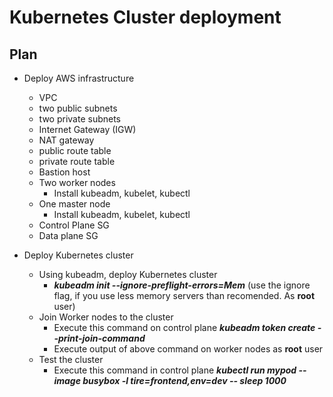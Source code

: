 # Kubernetes Cluster deployment
## Plan
- Deploy AWS infrastructure 
    - VPC
    - two public subnets
    - two private subnets
    - Internet Gateway (IGW)
    - NAT gateway
    - public route table
    - private route table
    - Bastion host
    - Two worker nodes
        - Install kubeadm, kubelet, kubectl
    - One master node
        - Install kubeadm, kubelet, kubectl
    - Control Plane SG
    - Data plane SG

- Deploy Kubernetes cluster
    - Using kubeadm, deploy Kubernetes cluster
        - ***kubeadm init --ignore-preflight-errors=Mem*** (use the ignore flag, if you use less memory servers than recomended. As **root** user)
    - Join Worker nodes to the cluster
        - Execute this command on control plane ***kubeadm token create --print-join-command***
        - Execute output of above command on worker nodes as **root** user
    - Test the cluster
        - Execute this command in control plane ***kubectl run mypod --image busybox -l tire=frontend,env=dev -- sleep 1000***